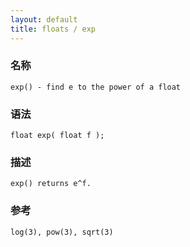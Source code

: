 ```yaml
---
layout: default
title: floats / exp
---
```


### 名称

    exp() - find e to the power of a float

### 语法

    float exp( float f );

### 描述

    exp() returns e^f.

### 参考

    log(3), pow(3), sqrt(3)
